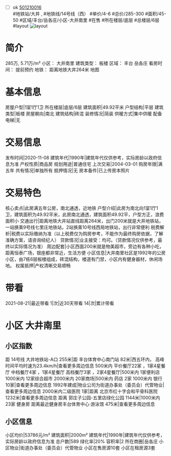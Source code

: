 - [ ] ok [501210016](https://bj.5i5j.com/ershoufang/501210016.html)  
 #地铁站/大井 ,  #地铁线/14号线（西）
#单价/4-6 #总价/285-300 #面积/45-50   #区域/丰台/岳各庄/小区-大井南里 #在售 #所在楼层/底层 #总楼层/6层 #layout 
![layout](http://image2a.5i5j.com/bdir/layout/1fd8ce534e0b4862972317a350956340.jpg_P5.jpg) 
# 简介 
 285万,  5.71万/m² 
小区： 大井南里
建筑类型： 板楼
区域： 丰台 岳各庄
看房时间： 提前预约
地铁： 距离地铁大井264米 地图
# 基本信息 
 房屋户型|1室1厅1卫
所在楼层|底层/6层
建筑面积|49.92平米
户型结构|平层
建筑类型|板楼
房屋朝向|南北
建筑结构|砖混
装修情况|简装
供暖方式|集中供暖
配备电梯|无
# 交易信息 
 发布时间|2020-11-08
建筑年代|1990年|建筑年代仅供参考，实际房龄以政府信息为准
产权性质|商品房
规划用途|普通住宅
上次交易|2004-03-01
购房年限|满五年
共有情况|单独所有
抵押情况|无
房本备件|已上传房本照片
# 交易特色 
 核心卖点|此房满五年公房，南北通透，近地铁
户型介绍|此房为南北向1室1厅1卫，建筑面积为49.92平米，此房南北通透，建筑面积49.92平，户型方正，浪费面积小
交通出行|距离地铁大井站直线距离264米，出门200米就是大井地铁站，一站换乘9号线七里庄地铁站，2站换乘10号线西局地铁站，出行非常便利
税费解析|税费以实际缴纳为准（以上税费仅为购房参考，不能作为最终购房依据，了解准确方案，请咨询经纪人）
贷款情况|业主接受：均可。（贷款情况仅供参考，最终以实际情况为准）
周边配套|小区西面200米就是物美超市，旁边有各种小吃，距离恒泰广场，银座都非常近，生活方便
小区信息|大井南里社区是1992年的公房小区，由7栋6层板楼组成，砖混结构，楼道有门禁，小区内有健身器材，休闲场地。
权属抵押|产权清晰交易顺畅
# 带看 
 2021-08-21|最近带看	 1|次|近30天带看	 14|次|累计带看
# 小区 大井南里
## 小区指数 
 距 14号线 大井地铁站-A口 255米|距 丰台体育中心南门站 82米|西五环内， 高峰时间平均时速为23.4km/h|查看更多周边信息
500米内 平价餐厅22家 ，1家4星餐厅
中档餐厅4家 ，1家4星餐厅
高档餐厅3家 ，2家4星餐厅|500米内 1家便利店
1000米内 12家综合超市
2000米内 20家商场|500米内 药店 2家
1000米内 银行 10家|查看更多周边信息
1992年建成|物业公司为街道办事处（委员会）代管物业|查看更多周边信息
2000米内二级医院 1家|距离 北京市红十字会和平骨科医院  1232米|查看更多周边信息
距离 郭庄子公园-五里店绿化公园 1144米|1000米内 23家 健身房
距离最近健身房丰台体育中心·游泳馆 475米|查看更多周边信息
## 小区信息 
 小区均价|53786元/m²
建筑面积|2000m²
建筑年代|1990年|建筑年代仅供参考，实际房龄以政府信息为准
总户数|589
绿化率|20%
容积率|2
所在商圈|岳各庄
小区物业|街道办事处（委员会）代管物业
小区在售房源10套
小区在租房源3套

